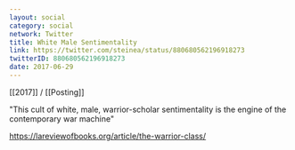```yaml
---
layout: social
category: social
network: Twitter
title: White Male Sentimentality
link: https://twitter.com/steinea/status/880680562196918273
twitterID: 880680562196918273
date: 2017-06-29
---
```


[[2017]] / [[Posting]]

"This cult of white, male, warrior-scholar sentimentality is the engine of the contemporary war machine"

<https://lareviewofbooks.org/article/the-warrior-class/>
